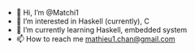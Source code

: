 - 👋 Hi, I’m @Matchi1
- 👀 I’m interested in Haskell (currently), C
- 🌱 I’m currently learning Haskell, embedded system
- 📫 How to reach me mathieu1.chan@gmail.com

<!---
Matchi1/Matchi1 is a ✨ special ✨ repository because its `README.md` (this file) appears on your GitHub profile.
You can click the Preview link to take a look at your changes.
--->

